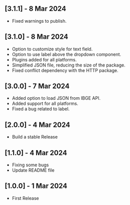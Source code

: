 ## [3.1.1] - 8 Mar 2024
- Fixed warnings to publish.

## [3.1.0] - 8 Mar 2024
- Option to customize style for text field.
- Option to use label above the dropdown component.
- Plugins added for all platforms.
- Simplified JSON file, reducing the size of the package.
- Fixed conflict dependency with the HTTP package.

## [3.0.0] - 7 Mar 2024
- Added option to load JSON from IBGE API.
- Added support for all platforms.
- Fixed a bug related to label.

## [2.0.0] - 4 Mar 2024
- Build a stable Release

## [1.1.0] - 4 Mar 2024
- Fixing some bugs
- Update README file

## [1.0.0] - 1 Mar 2024
- First Release